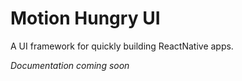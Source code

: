 # Motion Hungry UI

A UI framework for quickly building ReactNative apps.

_Documentation coming soon_
